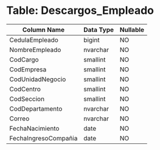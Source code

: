 # Table: Descargos_Empleado

| Column Name | Data Type | Nullable |
|-------------|-----------|----------|
| CedulaEmpleado | bigint | NO |
| NombreEmpleado | nvarchar | NO |
| CodCargo | smallint | NO |
| CodEmpresa | smallint | NO |
| CodUnidadNegocio | smallint | NO |
| CodCentro | smallint | NO |
| CodSeccion | smallint | NO |
| CodDepartamento | nvarchar | NO |
| Correo | nvarchar | NO |
| FechaNacimiento | date | NO |
| FechaIngresoCompañia | date | NO |
